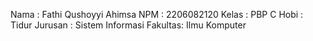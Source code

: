 Nama    : Fathi Qushoyyi Ahimsa
NPM     : 2206082120
Kelas   : PBP C
Hobi    : Tidur
Jurusan : Sistem Informasi
Fakultas: Ilmu Komputer
